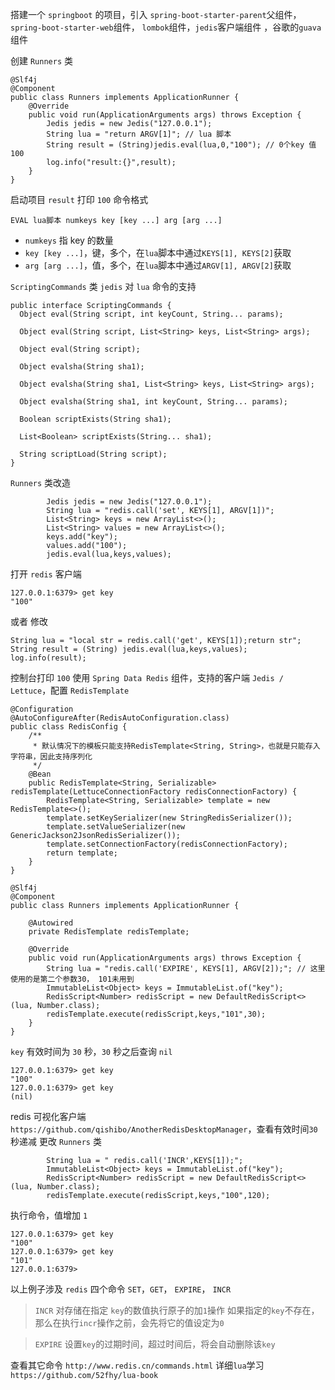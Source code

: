 搭建一个 `springboot` 的项目，引入  `spring-boot-starter-parent`父组件，` spring-boot-starter-web`组件， `lombok`组件，`jedis`客户端组件   ，谷歌的`guava` 组件

创建 `Runners` 类
```
@Slf4j
@Component
public class Runners implements ApplicationRunner {
    @Override
    public void run(ApplicationArguments args) throws Exception {
        Jedis jedis = new Jedis("127.0.0.1");
        String lua = "return ARGV[1]"; // lua 脚本
        String result = (String)jedis.eval(lua,0,"100"); // 0个key 值100
        log.info("result:{}",result);
    }
}
```
启动项目 `result` 打印 `100`
命令格式
```
EVAL lua脚本 numkeys key [key ...] arg [arg ...]
```
- `numkeys` 指 key 的数量
- `key [key ...]`，键，多个，在`lua`脚本中通过`KEYS[1], KEYS[2]`获取
- `arg [arg ...]`，值，多个，在`lua`脚本中通过`ARGV[1], ARGV[2]`获取

`ScriptingCommands` 类 `jedis` 对 `lua` 命令的支持
```
public interface ScriptingCommands {
  Object eval(String script, int keyCount, String... params);

  Object eval(String script, List<String> keys, List<String> args);

  Object eval(String script);

  Object evalsha(String sha1);

  Object evalsha(String sha1, List<String> keys, List<String> args);

  Object evalsha(String sha1, int keyCount, String... params);

  Boolean scriptExists(String sha1);

  List<Boolean> scriptExists(String... sha1);

  String scriptLoad(String script);
}
```
`Runners` 类改造
```
        Jedis jedis = new Jedis("127.0.0.1");
        String lua = "redis.call('set', KEYS[1], ARGV[1])";
        List<String> keys = new ArrayList<>();
        List<String> values = new ArrayList<>();
        keys.add("key");
        values.add("100");
        jedis.eval(lua,keys,values);
```
打开 `redis` 客户端 
```
127.0.0.1:6379> get key
"100"
```
或者 修改
```
String lua = "local str = redis.call('get', KEYS[1]);return str";
String result = (String) jedis.eval(lua,keys,values);
log.info(result);
```
控制台打印 `100`
使用 `Spring Data Redis` 组件，支持的客户端 `Jedis / Lettuce`，配置 `RedisTemplate`
```
@Configuration
@AutoConfigureAfter(RedisAutoConfiguration.class)
public class RedisConfig {
    /**
     * 默认情况下的模板只能支持RedisTemplate<String, String>，也就是只能存入字符串，因此支持序列化
     */
    @Bean
    public RedisTemplate<String, Serializable> redisTemplate(LettuceConnectionFactory redisConnectionFactory) {
        RedisTemplate<String, Serializable> template = new RedisTemplate<>();
        template.setKeySerializer(new StringRedisSerializer());
        template.setValueSerializer(new GenericJackson2JsonRedisSerializer());
        template.setConnectionFactory(redisConnectionFactory);
        return template;
    }
}
```
```
@Slf4j
@Component
public class Runners implements ApplicationRunner {

    @Autowired
    private RedisTemplate redisTemplate;

    @Override
    public void run(ApplicationArguments args) throws Exception {
        String lua = "redis.call('EXPIRE', KEYS[1], ARGV[2]);"; // 这里使用的是第二个参数30， 101未用到
        ImmutableList<Object> keys = ImmutableList.of("key");
        RedisScript<Number> redisScript = new DefaultRedisScript<>(lua, Number.class);
        redisTemplate.execute(redisScript,keys,"101",30);
    }
}
```
`key` 有效时间为 `30` 秒，`30` 秒之后查询 `nil`
```
127.0.0.1:6379> get key
"100"
127.0.0.1:6379> get key
(nil)
```
redis 可视化客户端 `https://github.com/qishibo/AnotherRedisDesktopManager`，查看有效时间`30`秒递减
更改 `Runners` 类
```
        String lua = " redis.call('INCR',KEYS[1]);";
        ImmutableList<Object> keys = ImmutableList.of("key");
        RedisScript<Number> redisScript = new DefaultRedisScript<>(lua, Number.class);
        redisTemplate.execute(redisScript,keys,"100",120);
```
执行命令，值增加 `1`
```
127.0.0.1:6379> get key
"100"
127.0.0.1:6379> get key
"101"
127.0.0.1:6379>
```
以上例子涉及 `redis` 四个命令 `SET`，`GET`， `EXPIRE`， `INCR`

>`INCR`    对存储在指定 `key`的数值执行原子的加`1`操作
如果指定的`key`不存在，那么在执行`incr`操作之前，会先将它的值设定为`0`

>`EXPIRE` 设置`key`的过期时间，超过时间后，将会自动删除该`key`

查看其它命令 `http://www.redis.cn/commands.html`
详细`lua`学习 `https://github.com/52fhy/lua-book`






